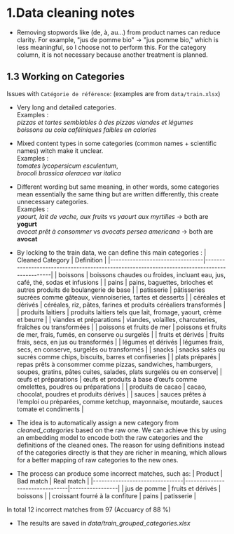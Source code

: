 # 1.Data cleaning notes

- Removing stopwords like (de, à, au...) from product names can reduce clarity. For example, "jus de pomme bio" → "jus pomme bio," which is less meaningful, so I choose not to perform this. For the category column, it is not necessary because another treatment is planned.

## 1.3 Working on Categories

Issues with `Catégorie de référence`: (examples are from `data/train.xlsx`)

- Very long and detailed categories. <br>
  Examples :<br>
  _pizzas et tartes semblables à des pizzas viandes et légumes_<br>
  _boissons au cola caféiniques faibles en calories_

- Mixed content types in some categories (common names + scientific names) witch make it unclear. <br>
  Examples :<br>
  _tomates lycopersicum esculentum_,<br>
  _brocoli brassica oleracea var italica_

- Different wording but same meaning, in other words, some categories mean essentially the same thing but are written differently, this create unnecessary categories.<br>
  Examples :<br>
  _yaourt, lait de vache, aux fruits_ vs _yaourt aux myrtilles_ -> both are **yogurt** <br>
  _avocat prêt à consommer_ vs _avocats persea americana_ -> both are **avocat**

- By locking to the train data, we can define this main categories :
  | Cleaned Category | Definition |
  |---------------------------------|---------------------------------------------------------------------------------------------|
  | boissons | boissons chaudes ou froides, incluant eau, jus, café, thé, sodas et infusions |
  | pains | pains, baguettes, brioches et autres produits de boulangerie de base |
  | patisserie | pâtisseries sucrées comme gâteaux, viennoiseries, tartes et desserts |
  | céréales et dérivés | céréales, riz, pâtes, farines et produits céréaliers transformés |
  | produits laitiers | produits laitiers tels que lait, fromage, yaourt, crème et beurre |
  | viandes et préparations | viandes, volailles, charcuteries, fraîches ou transformées |
  | poissons et fruits de mer | poissons et fruits de mer, frais, fumés, en conserve ou surgelés |
  | fruits et dérivés | fruits frais, secs, en jus ou transformés |
  | légumes et dérivés | légumes frais, secs, en conserve, surgelés ou transformés |
  | snacks | snacks salés ou sucrés comme chips, biscuits, barres et confiseries |
  | plats préparés | repas prêts à consommer comme pizzas, sandwiches, hamburgers, soupes, gratins, pâtes cuites, salades, plats surgelés ou en conserve|
  | œufs et préparations | œufs et produits à base d’œufs comme omelettes, poudres ou préparations |
  | produits de cacao | cacao, chocolat, poudres et produits dérivés |
  | sauces | sauces prêtes à l’emploi ou préparées, comme ketchup, mayonnaise, moutarde, sauces tomate et condiments |

- The idea is to automatically assign a new category from _cleaned_categories_ based on the raw one. We can achieve this by using an embedding model to encode both the raw categories and the definitions of the cleaned ones. The reason for using definitions instead of the categories directly is that they are richer in meaning, which allows for a better mapping of raw categories to the new ones.
- The process can produce some incorrect matches, such as:
  | Product | Bad match | Real match |
  |--------------------------------|--------------------------------|-----------------|
  | jus de pomme | fruits et dérivés | boissons |
  | croissant fourré à la confiture | pains | patisserie |

In total 12 incorrect matches from 97 (Accuarcy of 88 %)

- The results are saved in _data/train_grouped_categories.xlsx_
